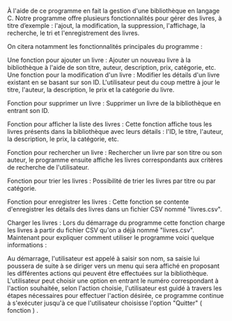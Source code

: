 À l'aide de ce  programme en fait la gestion d'une bibliothèque en langage C. Notre programme offre plusieurs fonctionnalités pour gérer des livres, à titre d’exemple : l'ajout, la modification, la suppression, l'affichage, la recherche, le tri et l'enregistrement des livres.

On citera notamment les fonctionnalités principales du programme :

Une fonction pour ajouter un livre : Ajouter un nouveau livre à la bibliothèque à l'aide de son titre, auteur, description, prix, catégorie, etc.
Une fonction pour la modification d'un livre : Modifier les détails d'un livre existant en se basant sur son ID. L'utilisateur peut du coup mettre à jour le titre, l'auteur, la description, le prix et la catégorie du livre.

Fonction pour supprimer un livre : Supprimer un livre de la bibliothèque en entrant son ID.

Fonction pour afficher la liste des livres : Cette fonction affiche tous les livres présents dans la bibliothèque avec leurs détails : l'ID, le titre, l'auteur, la description, le prix, la catégorie, etc.

Fonction pour rechercher un livre : Rechercher un livre par son titre ou son auteur, le programme ensuite affiche les livres correspondants aux critères de recherche de l'utilisateur.

Fonction pour trier les livres : Possibilité de trier les livres par titre ou par catégorie.

Fonction pour enregistrer les livres : Cette fonction se contente d'enregistrer les détails des livres dans un fichier CSV nommé "livres.csv".

Charger les livres : Lors du démarrage du programme cette fonction charge les livres à partir du fichier CSV qu'on a déjà nommé "livres.csv".
Maintenant pour expliquer comment utiliser le programme voici quelque informations :

Au démarrage, l'utilisateur est appelé à saisir son nom, sa saisie lui poussera de suite à se diriger vers un menu qui sera affiché en proposant les différentes actions qui peuvent être effectuées sur la bibliothèque. L'utilisateur peut choisir une option en entrant le numéro correspondant à l'action souhaitée, selon l'action choisie, l'utilisateur est guidé à travers les étapes nécessaires pour effectuer l'action désirée, ce programme continue à s'exécuter jusqu'à ce que l'utilisateur choisisse l'option "Quitter" ( fonction ) .
